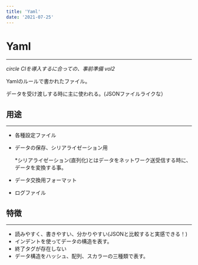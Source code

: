 ```yaml
---
title: 'Yaml'
date: '2021-07-25'
---
```


# Yaml
---

*circle CIを導入するに合っての、事前準備 vol2*

Yamlのルールで書かれたファイル。

データを受け渡しする時に主に使われる。(JSONファイルライクな）

## 用途

---

- 各種設定ファイル
- データの保存、シリアライゼーション用

    *シリアライゼーション(直列化)とはデータをネットワーク送受信する時に、データを変換する事。

- データ交換用フォーマット
- ログファイル

## 特徴

---

- 読みやすく、書きやすい、分かりやすい(JSONと比較すると実感できる！)
- インデントを使ってデータの構造を表す。
- 終了タグが存在しない
- データ構造をハッシュ、配列、スカラーの三種類で表す。
